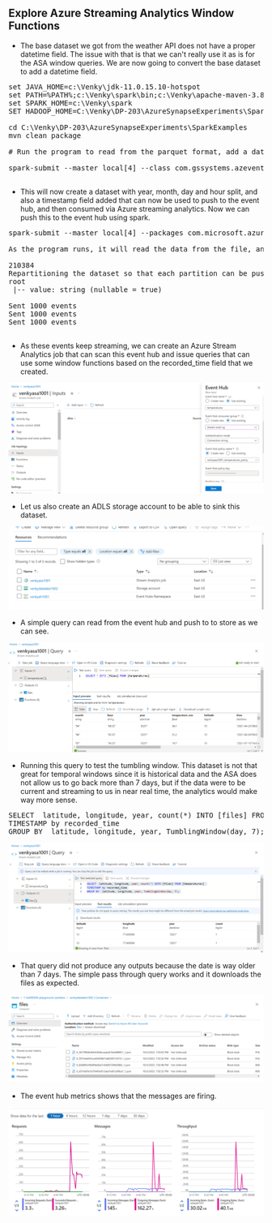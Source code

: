## Explore Azure Streaming Analytics Window Functions

* The base dataset we got from the weather API does not have a proper datetime field. The issue with that is that we can't really use it as is for the ASA window queries. We are now going to convert the base dataset to add a datetime field. 

<pre>
set JAVA_HOME=c:\Venky\jdk-11.0.15.10-hotspot
set PATH=%PATH%;c:\Venky\spark\bin;c:\Venky\apache-maven-3.8.4\bin
set SPARK_HOME=c:\Venky\spark
SET HADOOP_HOME=C:\Venky\DP-203\AzureSynapseExperiments\SparkExamples

cd C:\Venky\DP-203\AzureSynapseExperiments\SparkExamples
mvn clean package 

# Run the program to read from the parquet format, add a datetime field and write out.

spark-submit --master local[4] --class com.gssystems.azeventhub.ASADateTimeAdjuster target\SparkExamples-1.0-SNAPSHOT.jar file:///C:/Venky\DP-203/AzureSynapseExperiments/datafiles/spring_tx_temps_formatted/ file:///C:/Venky\DP-203/AzureSynapseExperiments/datafiles/spring_tx_dtadded/

</pre>

* This will now create a dataset with year, month, day and hour split, and also a timestamp field added that can now be used to push to the event hub, and then consumed via Azure streaming analytics. Now we can push this to the event hub using spark.

<pre>
spark-submit --master local[4] --packages com.microsoft.azure:azure-eventhubs-spark_2.12:2.3.22,com.azure:azure-messaging-eventhubs:5.15.0 --class com.gssystems.azeventhub.SparkEventHubProducer target\SparkExamples-1.0-SNAPSHOT.jar file:///C:/Venky\DP-203/AzureSynapseExperiments/datafiles/spring_tx_dtadded/

As the program runs, it will read the data from the file, and stream it into event hub.

210384
Repartitioning the dataset so that each partition can be pushed to the event hub
root
 |-- value: string (nullable = true)

Sent 1000 events
Sent 1000 events
Sent 1000 events

</pre>

* As these events keep streaming, we can create an Azure Stream Analytics job that can scan this event hub and issue queries that can use some window functions based on the recorded_time field that we created.

<img src="./images/asa_windows_001.png" />

* Let us also create an ADLS storage account to be able to sink this dataset. 

<img src="./images/asa_windows_002.png" />

* A simple query can read from the event hub and push to to store as we can see.
<img src="./images/asa_windows_003.png" />

* Running this query to test the tumbling window. This dataset is not that great for temporal windows since it is historical data and the ASA does not allow us to go back more than 7 days, but if the data were to be current and streaming to us in near real time, the analytics would make way more sense. 

<pre>
SELECT  latitude, longitude, year, count(*) INTO [files] FROM [temperatures] 
TIMESTAMP by recorded_time
GROUP BY  latitude, longitude, year, TumblingWindow(day, 7); 
</pre>

<img src="./images/asa_windows_004.png" />

* That query did not produce any outputs because the date is way older than 7 days. The simple pass through query works and it downloads the files as expected.

<img src="./images/asa_windows_005.png" />

* The event hub metrics shows that the messages are firing.
<img src="./images/asa_windows_006.png" />
